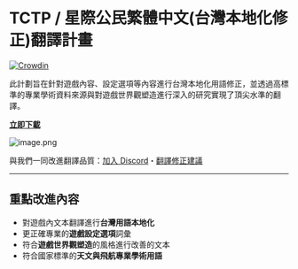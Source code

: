 # TCTP / 星際公民繁體中文(台灣本地化修正)翻譯計畫
[![Crowdin](https://badges.crowdin.net/scct_zh-tw/localized.svg)](https://crowdin.com/project/scct_zh-tw)

此計劃旨在針對遊戲內容、設定選項等內容進行台灣本地化用語修正，並透過高標準的專業學術資料來源與對遊戲世界觀塑造進行深入的研究實現了頂尖水準的翻譯。

[**立即下載**](https://sctranslator.danidomen.com/download?locale=cn_traditional&hash=4ff20a445456db1ef318f3b1c000b481)

![image.png](https://s2.loli.net/2024/05/10/fQjzaOGX9UstqBN.jpg)

與我們一同改進翻譯品質：[加入 Discord](https://discord.gg/4YKMayH2AD)・[翻譯修正建議](https://forms.office.com/r/f8WGe7zjTX)

---

## **重點改進內容**
- 對遊戲內文本翻譯進行**台灣用語本地化**
- 更正確專業的**遊戲設定選項**詞彙
- 符合**遊戲世界觀塑造**的風格進行改善的文本
- 符合國家標準的**天文與飛航專業學術用語**
